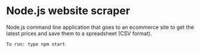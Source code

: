 # Node.js website scraper

<p>
   Node.js command line application that goes to an ecommerce site to get the latest prices and save them to a spreadsheet (CSV format).
</p>

```
To run: type npm start

```
